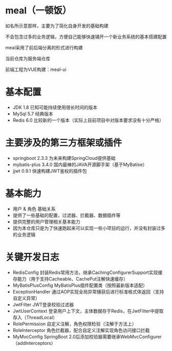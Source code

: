 # meal（一顿饭）
如名所示意那样，主要为了简化自身开发的基础构建

不会包含过多的业务逻辑，方便自己能够快速铺开一个新业务系统的基本搭建配置

meal采用了前后端分离的形式进行构建

当前仓库为服务端仓库

前端工程为VUE构建：meal-ui


# 基本配置
 - JDK 1.8 已知可能持续使用很长时间的版本
 - MySql 5.7 经典版本
 - Redis 6.0 比较新的一个版本（实际上目前项目中对版本要求没有十分严格）

# 主要涉及的第三方框架或插件
 - springboot 2.3.3 为未来构建SpringCloud提供基础
 - mybatis-plus 3.4.0 国内最棒的JAVA开源脚手架（基于MyBatise）
 - jjwt 0.9.1 快速构建JWT鉴权的插件包

# 基本能力
 - 用户 & 角色 基础关系
 - 提供了一些基础的配置，过滤器、拦截器、数据插件等
 - 提供完整的用户管理相关基本能力
 - 因为本仓库只是为了快速跑起来可以实现一些小项目的运行，并没有封装过多的业务逻辑
 
# 关键开发日志
 - RedisConfig 封装Redis常用方法，继承CachingConfigurerSupport实现缓存能力（用于支持Cacheable、CachePut注解快速缓存）
 - MyBatisPlusConfig MyBatisPlus插件配置类（按照最新版本适配）
 - ExceptionHandler 通过AOP实现全局异常捕获后进行标准格式体返回（支持自定义异常）
 - JwtFilter JWT登录校验过滤器
 - JwtUserContext 登录用户上下文，主体数据存于Redis，在JwtFilter中提取存入（ThreadLocal）
 - RolePermission 自定义注解，角色权限检验（注解于方法上）
 - RoleInterceptor 角色拦截器，配合自定义注解实现角色访问接口拦截
 - MyMvcConfig SpringBoot 2.0后添加校验器需要继承WebMvcConfigurer（addInterceptors）